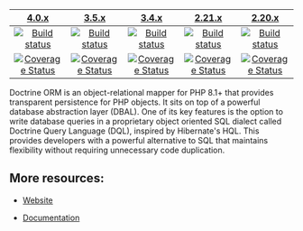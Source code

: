 |                      [4.0.x][4.0]                      |                      [3.5.x][3.5]                      |                      [3.4.x][3.4]                      |                      [2.21.x][2.21]                      |                      [2.20.x][2.20]                      |
|:------------------------------------------------------:|:------------------------------------------------------:|:------------------------------------------------------:|:--------------------------------------------------------:|:--------------------------------------------------------:|
|           [![Build status][4.0 image]][4.0]            |           [![Build status][3.5 image]][3.5]            |           [![Build status][3.4 image]][3.4]            |           [![Build status][2.21 image]][2.21]            |           [![Build status][2.20 image]][2.20]            |
| [![Coverage Status][4.0 coverage image]][4.0 coverage] | [![Coverage Status][3.5 coverage image]][3.5 coverage] | [![Coverage Status][3.4 coverage image]][3.4 coverage] | [![Coverage Status][2.21 coverage image]][2.21 coverage] | [![Coverage Status][2.20 coverage image]][2.20 coverage] |

Doctrine ORM is an object-relational mapper for PHP 8.1+ that provides transparent persistence
for PHP objects. It sits on top of a powerful database abstraction layer (DBAL). One of its key features
is the option to write database queries in a proprietary object oriented SQL dialect called Doctrine Query Language (DQL),
inspired by Hibernate's HQL. This provides developers with a powerful alternative to SQL that maintains flexibility
without requiring unnecessary code duplication.


## More resources:

* [Website](http://www.doctrine-project.org)
* [Documentation](https://www.doctrine-project.org/projects/doctrine-orm/en/stable/index.html)


  [4.0 image]: https://github.com/doctrine/orm/actions/workflows/continuous-integration.yml/badge.svg?branch=4.0.x
  [4.0]: https://github.com/doctrine/orm/tree/4.0.x
  [4.0 coverage image]: https://codecov.io/gh/doctrine/orm/branch/4.0.x/graph/badge.svg
  [4.0 coverage]: https://codecov.io/gh/doctrine/orm/branch/4.0.x
  [3.5 image]: https://github.com/doctrine/orm/actions/workflows/continuous-integration.yml/badge.svg?branch=3.5.x
  [3.5]: https://github.com/doctrine/orm/tree/3.5.x
  [3.5 coverage image]: https://codecov.io/gh/doctrine/orm/branch/3.5.x/graph/badge.svg
  [3.5 coverage]: https://codecov.io/gh/doctrine/orm/branch/3.5.x
  [3.4 image]: https://github.com/doctrine/orm/actions/workflows/continuous-integration.yml/badge.svg?branch=3.4.x
  [3.4]: https://github.com/doctrine/orm/tree/3.4.x
  [3.4 coverage image]: https://codecov.io/gh/doctrine/orm/branch/3.4.x/graph/badge.svg
  [3.4 coverage]: https://codecov.io/gh/doctrine/orm/branch/3.4.x
  [2.21 image]: https://github.com/doctrine/orm/actions/workflows/continuous-integration.yml/badge.svg?branch=2.21.x
  [2.21]: https://github.com/doctrine/orm/tree/2.21.x
  [2.21 coverage image]: https://codecov.io/gh/doctrine/orm/branch/2.21.x/graph/badge.svg
  [2.21 coverage]: https://codecov.io/gh/doctrine/orm/branch/2.21.x
  [2.20 image]: https://github.com/doctrine/orm/actions/workflows/continuous-integration.yml/badge.svg?branch=2.20.x
  [2.20]: https://github.com/doctrine/orm/tree/2.20.x
  [2.20 coverage image]: https://codecov.io/gh/doctrine/orm/branch/2.20.x/graph/badge.svg
  [2.20 coverage]: https://codecov.io/gh/doctrine/orm/branch/2.20.x
